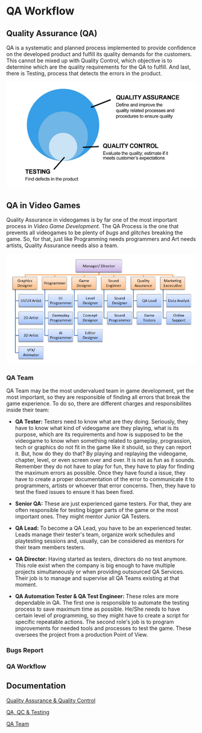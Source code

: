 # QA Workflow
## Quality Assurance (QA)
QA is a systematic and planned process implemented to provide confidence on the developed product and fulfill its quality demands for the customers. This cannot be mixed up with Quality Control, which objective is to determine which are the quality requirements for the QA to fulfill. And last, there is Testing, process that detects the errors in the product.

![QA, QC and Testing Diagram](https://github.com/VoZeS/QA-Workflow/blob/main/docs/images/QA_QC_Testing.jpeg)

## QA in Video Games
Quality Assurance in videogames is by far one of the most important process in _Video Game Development_. The QA Process is the one that prevents all videogames to be plenty of _bugs_ and _glitches_ breaking the game. So, for that, just like Programming needs programmers and Art needs artists, Quality Assurance needs also a team.

![GameDevTeam](https://github.com/VoZeS/QA-Workflow/blob/main/docs/images/TeamBuildingDiagram.png)

### QA Team
QA Team may be the most undervalued team in game development, yet the most important, so they are responsible of finding all errors that break the game experience. To do so, there are different charges and responsibilites inside their team:

* **QA Tester:** Testers need to know what are they doing. Seriously, they have to know what kind of videogame are they playing, what is its purpose, which are its requirements and how is supposed to be the videogame to know when something related to gameplay, prograssion, tech or graphics do not fit in the game like it should, so they can report it. But, how do they do that? By playing and replaying the videogame, chapter, level, or even screen over and over. It is not as fun as it sounds. Remember they do not have to play for fun, they have to play for finding the maximum errors as possible. Once they have found a issue, they have to create a proper documentation of the error to communicate it to programmers, artists or whoever that error concerns. Then, they have to test the fixed issues to ensure it has been fixed.

* **Senior QA:** These are just experienced game testers. For that, they are often responsible for testing bigger parts of the game or the most important ones. They might mentor Junior QA Testers.

* **QA Lead:** To become a QA Lead, you have to be an experienced tester. Leads manage their tester's team, organize work schedules and playtesting sessions and, usually, can be considered as mentors for their team members testers.

* **QA Director:** Having started as testers, directors do no test anymore. This role exist when the company is big enough to have multiple projects simultaneously or when providing outsourced QA Services. Their job is to manage and supervise all QA Teams existing at that moment. 

* **QA Automation Tester & QA Test Engineer:** These roles are more dependable in QA. The first one is responsible to automate the testing process to save maximum time as possible. He/She needs to have certain level of programming, so they might have to create a script for specific repeatable actions. The second role's job is to program improvements for needed tools and processes to test the game. These oversees the project from a production Point of View.

### Bugs Report

### QA Workflow

## Documentation
[Quality Assurance & Quality Control](https://asq.org/quality-resources/quality-assurance-vs-control)

[QA, QC & Testing](https://joshuabgad.medium.com/about-qa-in-the-game-industry-709903d780b6)

[QA Team](https://8bitplay.com/blog/ultimate-super-turbo-hd-guide-to-the-game-development-roles-qa-game-tester-jobs#what-is-QA-tester)
